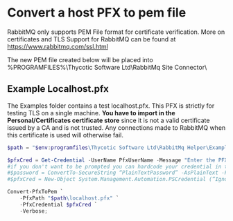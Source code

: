 [title]: # (Convert PFX to PEM)
[tags]: # (rabbitmq,tls)
[priority]: # (1)

# Convert a host PFX to pem file

RabbitMQ only supports PEM File format for certificate verification. More on certificates and TLS Support for RabbitMQ can be found at https://www.rabbitmq.com/ssl.html

The new PEM file created below will be placed into %PROGRAMFILES%\Thycotic Software Ltd\RabbitMq Site Connector\

## Example Localhost.pfx

The Examples folder contains a test localhost.pfx. This PFX is strictly for testing TLS on a single machine. **You have to import in the Personal/Certificates certificate store** since it is not a valid certificate issued by a CA and is not trusted. Any connections made to RabbitMQ when this certificate is used will otherwise fail.

```powershell
$path = "$env:programfiles\Thycotic Software Ltd\RabbitMq Helper\Examples";

$pfxCred = Get-Credential -UserName PfxUserName -Message "Enter the PFX password. Username is ignored";
#if you don't want to be prompted you can hardcode your credential in the script
#$password = ConvertTo-SecureString “PlainTextPassword” -AsPlainText -Force
#$pfxCred = New-Object System.Management.Automation.PSCredential (“Ignored”, $password)

Convert-PfxToPem `
    -PfxPath "$path\localhost.pfx" `
    -PfxCredential $pfxCred `
    -Verbose;
```

